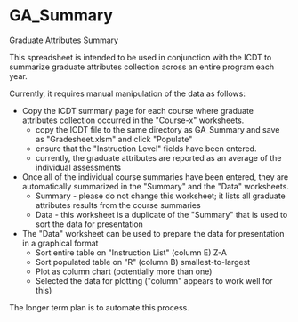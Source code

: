 # GA_Summary
Graduate Attributes Summary

This spreadsheet is intended to be used in conjunction with the ICDT to summarize graduate attributes collection across an entire program each year.

Currently, it requires manual manipulation of the data as follows:

* Copy the ICDT summary page for each course where graduate attributes collection occurred in the "Course-x" worksheets.
  + copy the ICDT file to the same directory as GA_Summary and save as "Gradesheet.xlsm" and click "Populate"
  + ensure that the "Instruction Level" fields have been entered.
  + currently, the graduate attributes are reported as an average of the individual assessments
* Once all of the individual course summaries have been entered, they are automatically summarized in the "Summary" and the "Data" worksheets.
  + Summary - please do not change this worksheet; it lists all graduate attributes results from the course summaries
  + Data - this worksheet is a duplicate of the "Summary" that is used to sort the data for presentation
* The "Data" worksheet can be used to prepare the data for presentation in a graphical format
  + Sort entire table on "Instruction List" (column E) Z-A
  + Sort populated table on "R" (column B) smallest-to-largest
  + Plot as column chart (potentially more than one)
  + Selected the data for plotting ("column" appears to work well for this)

The longer term plan is to automate this process.

